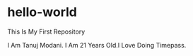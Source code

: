 # hello-world
This Is My First Repository

I Am Tanuj Modani. I Am 21 Years Old.I Love Doing Timepass. 

